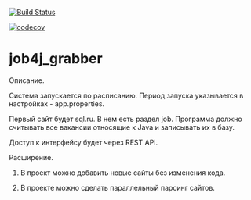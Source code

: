 [![Build Status](https://app.travis-ci.com/rsitdikov/job4j_grabber.svg?branch=master)](https://app.travis-ci.com/rsitdikov/job4j_grabber)

[![codecov](https://codecov.io/gh/rsitdikov/job4j_grabber/branch/master/graph/badge.svg?token=UAME4ZPBK9)](https://codecov.io/gh/rsitdikov/job4j_grabber)
# job4j_grabber
Описание.

Система запускается по расписанию. Период запуска указывается в настройках - app.properties. 

Первый сайт будет sql.ru. В нем есть раздел job. Программа должно считывать все вакансии относящие к Java и записывать их в базу.

Доступ к интерфейсу будет через REST API.

 

Расширение.

1. В проект можно добавить новые сайты без изменения кода.

2. В проекте можно сделать параллельный парсинг сайтов.
